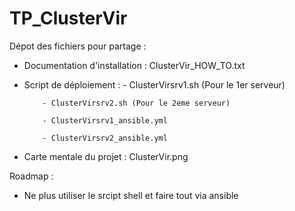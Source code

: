 # TP_ClusterVir



Dépot des fichiers pour partage :
  - Documentation d'installation : ClusterVir_HOW_TO.txt
  - Script de déploiement : 
            - ClusterVirsrv1.sh (Pour le 1er serveur)
           
            - ClusterVirsrv2.sh (Pour le 2eme serveur)
            
            - ClusterVirsrv1_ansible.yml
            
            - ClusterVirsrv2_ansible.yml
  - Carte mentale du projet : ClusterVir.png



Roadmap :
  - Ne plus utiliser le srcipt shell et faire tout via ansible
